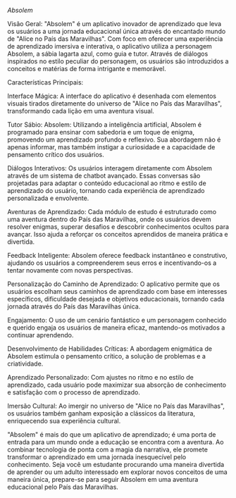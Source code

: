 *Absolem*

Visão Geral: "Absolem" é um aplicativo inovador de aprendizado que leva os usuários a uma jornada educacional única através do encantado mundo de "Alice no País das Maravilhas". Com foco em oferecer uma experiência de aprendizado imersiva e interativa, o aplicativo utiliza a personagem Absolem, a sábia lagarta azul, como guia e tutor. Através de diálogos inspirados no estilo peculiar do personagem, os usuários são introduzidos a conceitos e matérias de forma intrigante e memorável.

Características Principais:

Interface Mágica: A interface do aplicativo é desenhada com elementos visuais tirados diretamente do universo de "Alice no País das Maravilhas", transformando cada lição em uma aventura visual.

Tutor Sábio: Absolem: Utilizando a inteligência artificial, Absolem é programado para ensinar com sabedoria e um toque de enigma, promovendo um aprendizado profundo e reflexivo. Sua abordagem não é apenas informar, mas também instigar a curiosidade e a capacidade de pensamento crítico dos usuários.

Diálogos Interativos: Os usuários interagem diretamente com Absolem através de um sistema de chatbot avançado. Essas conversas são projetadas para adaptar o conteúdo educacional ao ritmo e estilo de aprendizado do usuário, tornando cada experiência de aprendizado personalizada e envolvente.

Aventuras de Aprendizado: Cada módulo de estudo é estruturado como uma aventura dentro do País das Maravilhas, onde os usuários devem resolver enigmas, superar desafios e descobrir conhecimentos ocultos para avançar. Isso ajuda a reforçar os conceitos aprendidos de maneira prática e divertida.

Feedback Inteligente: Absolem oferece feedback instantâneo e construtivo, ajudando os usuários a compreenderem seus erros e incentivando-os a tentar novamente com novas perspectivas.

Personalização do Caminho de Aprendizado: O aplicativo permite que os usuários escolham seus caminhos de aprendizado com base em interesses específicos, dificuldade desejada e objetivos educacionais, tornando cada jornada através do País das Maravilhas única.

Engajamento: O uso de um cenário fantástico e um personagem conhecido e querido engaja os usuários de maneira eficaz, mantendo-os motivados a continuar aprendendo.

Desenvolvimento de Habilidades Críticas: A abordagem enigmática de Absolem estimula o pensamento crítico, a solução de problemas e a criatividade.

Aprendizado Personalizado: Com ajustes no ritmo e no estilo de aprendizado, cada usuário pode maximizar sua absorção de conhecimento e satisfação com o processo de aprendizado.

Imersão Cultural: Ao imergir no universo de "Alice no País das Maravilhas", os usuários também ganham exposição a clássicos da literatura, enriquecendo sua experiência cultural.

"Absolem" é mais do que um aplicativo de aprendizado; é uma porta de entrada para um mundo onde a educação se encontra com a aventura. Ao combinar tecnologia de ponta com a magia da narrativa, ele promete transformar o aprendizado em uma jornada inesquecível pelo conhecimento. Seja você um estudante procurando uma maneira divertida de aprender ou um adulto interessado em explorar novos conceitos de uma maneira única, prepare-se para seguir Absolem em uma aventura educacional pelo País das Maravilhas.